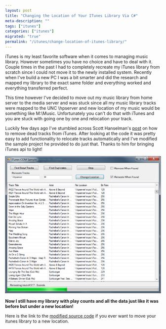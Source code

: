 ```yaml
---
layout: post
title: "Changing the Location of Your ITunes Library Via C#"
meta-description: ""
tags: ["itunes"]
categories: ["itunes"]
migrated: "true"
permalink: "/itunes/change-location-of-itunes-library/"
---
```

iTunes is my least favorite software when it comes to managing music library. However sometimes you have no choice and have to deal with it. Couple times in the past I had to completely recreate my iTunes library from scratch since I could not move it to the newly installed system. Recently when I've build a new PC I was a bit smarter and did the research and mapped my library to the exact same folder and everything worked and everything transferred perfect. 

This time however I've decided to move out my music library from home server to the media server and was stuck since all my music library tracks were mapped to the UNC \\hpserver and new location of my music would be something like M:\Music. Unfortunately you can't do that with iTunes and you are stuck with going one by one and relocation your track. 

Luckily few days ago I've stumbled across Scott Hanselman's [post][1] on how to remove dead tracks from iTunes. After looking at the code it was pretty easy to add functionality to relocate tracks automatically and I've modified the sample project he provided to do just that. Thanks to him for bringing iTunes api to light!

![Itunes relocate tracks][2]

**Now I still have my library with play counts and all the data just like it was before but under a new location!**

Here is the link to the [modified source code][3] if you ever want to move your itunes library to a new location. 


  [1]: http://www.hanselman.com/blog/RemovingDeadTracksDuplicatesThatDontExistFromITunesUsingC.aspx
  [2]: /uploads/2012/11/Screenshot.png
  [3]: https://github.com/mercury2269/ITunesManager